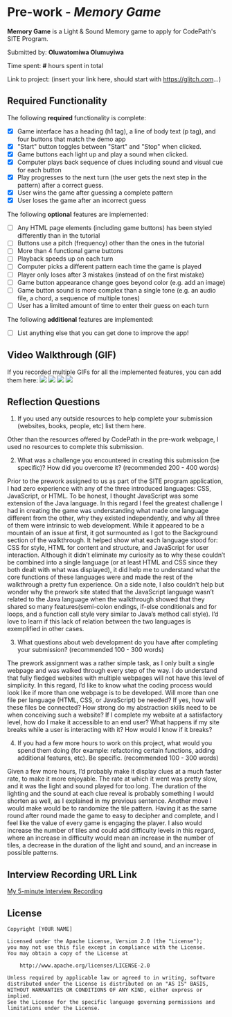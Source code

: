 # Pre-work - *Memory Game*

**Memory Game** is a Light & Sound Memory game to apply for CodePath's SITE Program. 

Submitted by: **Oluwatomiwa Olumuyiwa**

Time spent: **#** hours spent in total

Link to project: (insert your link here, should start with https://glitch.com...)

## Required Functionality

The following **required** functionality is complete:

* [x] Game interface has a heading (h1 tag), a line of body text (p tag), and four buttons that match the demo app
* [x] "Start" button toggles between "Start" and "Stop" when clicked. 
* [x] Game buttons each light up and play a sound when clicked. 
* [x] Computer plays back sequence of clues including sound and visual cue for each button
* [x] Play progresses to the next turn (the user gets the next step in the pattern) after a correct guess. 
* [x] User wins the game after guessing a complete pattern
* [x] User loses the game after an incorrect guess

The following **optional** features are implemented:

* [ ] Any HTML page elements (including game buttons) has been styled differently than in the tutorial
* [ ] Buttons use a pitch (frequency) other than the ones in the tutorial
* [ ] More than 4 functional game buttons
* [ ] Playback speeds up on each turn
* [ ] Computer picks a different pattern each time the game is played
* [ ] Player only loses after 3 mistakes (instead of on the first mistake)
* [ ] Game button appearance change goes beyond color (e.g. add an image)
* [ ] Game button sound is more complex than a single tone (e.g. an audio file, a chord, a sequence of multiple tones)
* [ ] User has a limited amount of time to enter their guess on each turn

The following **additional** features are implemented:

- [ ] List anything else that you can get done to improve the app!

## Video Walkthrough (GIF)

If you recorded multiple GIFs for all the implemented features, you can add them here:
![](https://i.imgur.com/bag0KvB.gif)
![](gif2-link-here)
![](gif3-link-here)
![](gif4-link-here)

## Reflection Questions
1. If you used any outside resources to help complete your submission (websites, books, people, etc) list them here. 

Other than the resources offered by CodePath in the pre-work webpage, I used no resources to complete this submission.

2. What was a challenge you encountered in creating this submission (be specific)? How did you overcome it? (recommended 200 - 400 words) 

Prior to the prework assigned to us as part of the SITE program application, I had zero experience with any of the three introduced languages: CSS, JavaScript, or HTML. To be honest, I thought JavaScript was some extension of the Java language. In this regard I feel the greatest challenge I had in creating the game was understanding what made one language different from the other, why they existed independently, and why all three of them were intrinsic to web development. While it appeared to be a mountain of an issue at first, it got surmounted as I got to the Background section of the walkthrough. It helped show what each language stood for: CSS for style, HTML for content and structure, and JavaScript for user interaction. Although it didn’t eliminate my curiosity as to why these couldn’t be combined into a single language (or at least HTML and CSS since they both dealt with what was displayed), it did help me to understand what the core functions of these languages were and made the rest of the walkthrough a pretty fun experience. On a side note, I also couldn’t help but wonder why the prework site stated that the JavaScript language wasn’t related to the Java language when the walkthrough showed that they shared so many features(semi-colon endings, if-else conditionals and for loops, and a function call style very similar to Java’s method call style). I’d love to learn if this lack of relation between the two languages is exemplified in other cases. 

3. What questions about web development do you have after completing your submission? (recommended 100 - 300 words) 

The prework assignment was a rather simple task, as I only built a single webpage and was walked through every step of the way. I do understand that fully fledged websites with multiple webpages will not have this level of simplicity. In this regard, I’d like to know what the coding process would look like if more than one webpage is to be developed. Will more than one file per language (HTML, CSS, or JavaScript) be needed? If yes, how will these files be connected? How strong do my abstraction skills need to be when conceiving such a website? If I complete my website at a satisfactory level, how do I make it accessible to an end user?  What happens if my site breaks while a user is interacting with it? How would I know if it breaks? 


4. If you had a few more hours to work on this project, what would you spend them doing (for example: refactoring certain functions, adding additional features, etc). Be specific. (recommended 100 - 300 words) 

Given a few more hours, I’d probably make it display clues at a much faster rate, to make it more enjoyable. The rate at which it went was pretty slow, and it was the light and sound played for too long. The duration of the lighting and the sound at each clue reveal is probably something I would shorten as well, as I explained in my previous sentence. Another move I would make would be to randomize the tile pattern. Having it as the same round after round made the game to easy to decipher and complete, and I feel like the value of every game is engaging the player. I also would increase the number of tiles and could add difficulty levels in this regard, where an increase in difficulty would mean an increase in the number of tiles, a decrease in the duration of the light and sound, and an increase in possible patterns.




## Interview Recording URL Link

[My 5-minute Interview Recording](https://www.youtube.com/watch?v=_pD2_CfjWG8)


## License

    Copyright [YOUR NAME]

    Licensed under the Apache License, Version 2.0 (the "License");
    you may not use this file except in compliance with the License.
    You may obtain a copy of the License at

        http://www.apache.org/licenses/LICENSE-2.0

    Unless required by applicable law or agreed to in writing, software
    distributed under the License is distributed on an "AS IS" BASIS,
    WITHOUT WARRANTIES OR CONDITIONS OF ANY KIND, either express or implied.
    See the License for the specific language governing permissions and
    limitations under the License.